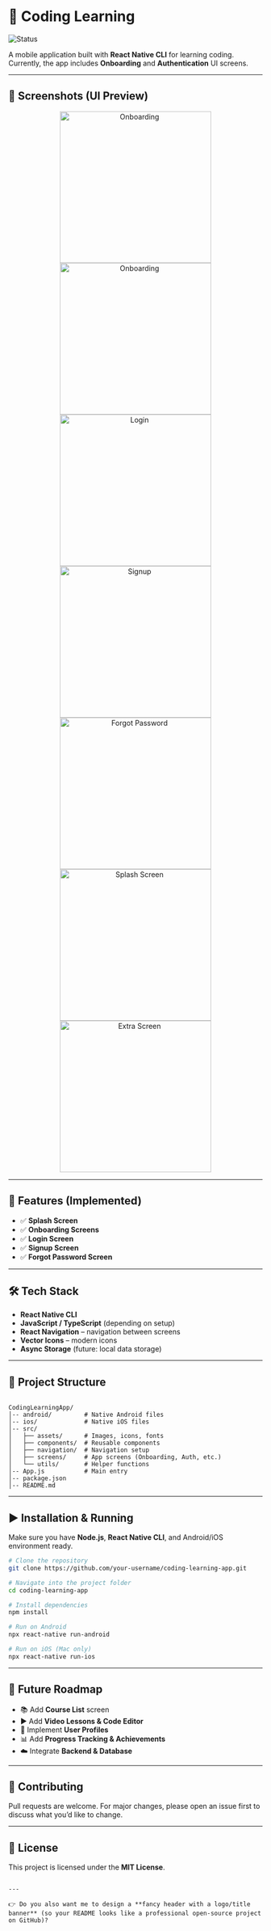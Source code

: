 


# 📱 Coding Learning

![Status](https://img.shields.io/badge/status-in%20progress-orange?style=flat-square&logo=React)



A mobile application built with **React Native CLI** for learning coding.  
Currently, the app includes **Onboarding** and **Authentication** UI screens.  

---
## 📸 Screenshots (UI Preview)

<p align="center">
 <img width="300" alt="Onboarding" src="https://github.com/user-attachments/assets/36343bc1-cad7-4cbe-92f3-ec98657f61b7" />
 <img width="300" alt="Onboarding" src="https://github.com/user-attachments/assets/989e30f8-a0e8-4bee-ac03-635318347717" />
 <img width="300" alt="Login" src="https://github.com/user-attachments/assets/d2760611-ef57-47bd-b573-f4addd995517" />
 <img width="300" alt="Signup" src="https://github.com/user-attachments/assets/d971e0b3-02c3-4176-baf6-fed12deea62e" />
 <img width="300" alt="Forgot Password" src="https://github.com/user-attachments/assets/a22a517a-05c8-4d9d-b040-710a32ed59f3" />
 <img width="300" alt="Splash Screen" src="https://github.com/user-attachments/assets/eebbb0da-e3ad-438b-8131-c7ffe376824b" />
 <img width="300" alt="Extra Screen" src="https://github.com/user-attachments/assets/a22a517a-05c8-4d9d-b040-710a32ed59f3" />
</p>

---

## 🚀 Features (Implemented)
- ✅ **Splash Screen**
- ✅ **Onboarding Screens**
- ✅ **Login Screen**
- ✅ **Signup Screen**
- ✅ **Forgot Password Screen**

---

## 🛠️ Tech Stack
- **React Native CLI**
- **JavaScript / TypeScript** (depending on setup)
- **React Navigation** – navigation between screens
- **Vector Icons** – modern icons
- **Async Storage** (future: local data storage)

---

## 📂 Project Structure
```

CodingLearningApp/
│-- android/         # Native Android files
│-- ios/             # Native iOS files
│-- src/
│   ├── assets/      # Images, icons, fonts
│   ├── components/  # Reusable components
│   ├── navigation/  # Navigation setup
│   ├── screens/     # App screens (Onboarding, Auth, etc.)
│   └── utils/       # Helper functions
│-- App.js           # Main entry
│-- package.json
│-- README.md

````

---

## ▶️ Installation & Running
Make sure you have **Node.js**, **React Native CLI**, and Android/iOS environment ready.

```bash
# Clone the repository
git clone https://github.com/your-username/coding-learning-app.git

# Navigate into the project folder
cd coding-learning-app

# Install dependencies
npm install

# Run on Android
npx react-native run-android

# Run on iOS (Mac only)
npx react-native run-ios
````

---



## 🔮 Future Roadmap

* 📚 Add **Course List** screen
* ▶️ Add **Video Lessons & Code Editor**
* 👤 Implement **User Profiles**
* 📊 Add **Progress Tracking & Achievements**
* ☁️ Integrate **Backend & Database**

---

## 🤝 Contributing

Pull requests are welcome. For major changes, please open an issue first to discuss what you’d like to change.

---

## 📄 License

This project is licensed under the **MIT License**.

```

---

👉 Do you also want me to design a **fancy header with a logo/title banner** (so your README looks like a professional open-source project on GitHub)?
```
